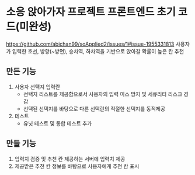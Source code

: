 # 소응 앉아가자 프로젝트 프론트엔드 초기 코드(미완성)

https://github.com/abichan99/soApplied2/issues/1#issue-1955331813
사용자가 입력한 호선, 방향(~방면), 승차역, 하차역을 기반으로 앉아갈 확률이 높은 칸 추천

## 만든 기능

1. 사용자 선택지 입력란
    - 선택지 리스트를 제공함으로서 사용자의 입력 미스 방지 및 세큐리티 리스크 경감 
    - 선택된 선택지를 바탕으로 다른 선택란의 적절한 선택지를 동적제공
2. 테스트
    - 유닛 테스트 및 통합 테스트 추가

## 만들 기능

1. 입력치 검증 및 추천 칸 제공하는 서버에 입력치 제공
2. 제공받은 추천 칸 정보를 바탕으로 사용자에게 추천 칸 표시